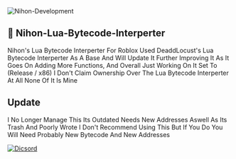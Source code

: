<img src="https://komarev.com/ghpvc/?username=Nihon-Development&color=8E64D0" alt="Nihon-Development" />

## 📝 Nihon-Lua-Bytecode-Interperter

Nihon's Lua Bytecode Interperter For Roblox Used DeaddLocust's Lua Bytecode Interperter
As A Base And Will Update It Further Improving It As It Goes On Adding More Functions, And Overall Just Working On It Set To (Release / x86)
I Don't Claim Ownership Over The Lua Bytecode Interperter At All None Of It Is Mine

## Update 

I No Longer Manage This Its Outdated Needs New Addresses Aswell As Its Trash And Poorly Wrote
I Don't Recommend Using This But If You Do You Will Need Probably New Bytecode And New Addresses

[![Dicsord](https://img.shields.io/badge/Discord-Join%20Our%20Discord-7289DA)](https://discord.gg/rV3vKju)
